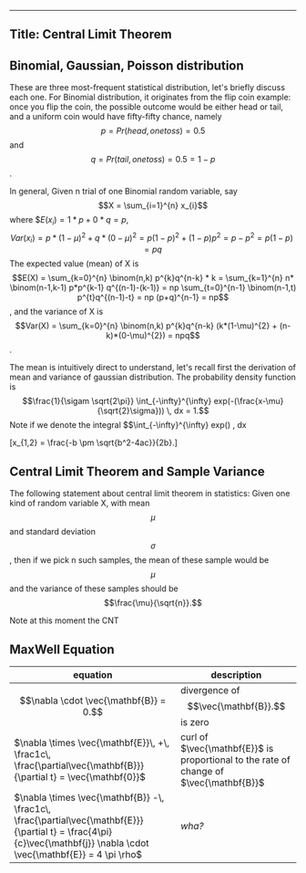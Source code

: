 ----------
Title: Central Limit Theorem
----------
<link rel="stylesheet" href="https://cdn.jsdelivr.net/npm/katex@0.15.1/dist/katex.min.css" integrity="sha384-R4558gYOUz8mP9YWpZJjofhk+zx0AS11p36HnD2ZKj/6JR5z27gSSULCNHIRReVs" crossorigin="anonymous">
<script defer src="https://cdn.jsdelivr.net/npm/katex@0.15.1/dist/katex.min.js" integrity="sha384-z1fJDqw8ZApjGO3/unPWUPsIymfsJmyrDVWC8Tv/a1HeOtGmkwNd/7xUS0Xcnvsx" crossorigin="anonymous"></script>
<script defer src="https://cdn.jsdelivr.net/npm/katex@0.15.1/dist/contrib/auto-render.min.js" integrity="sha384-+XBljXPPiv+OzfbB3cVmLHf4hdUFHlWNZN5spNQ7rmHTXpd7WvJum6fIACpNNfIR" crossorigin="anonymous"
    onload="renderMathInElement(document.body);"></script>
 
## Binomial, Gaussian, Poisson distribution
These are three most-frequent statistical distribution, let's briefly discuss each one.
For Binomial distribution, it originates from the flip coin example: once you flip the coin, the possible outcome would
be either head or tail, and a uniform coin would have fifty-fifty chance, namely $$p = Pr(head,one toss) = 0.5$$ and 
$$q = Pr(tail, one toss) = 0.5 = 1-p$$. 

In general, Given n trial of one Binomial random variable, say $$X = \sum_{i=1}^{n} x_{i}$$ where $$E(x_{i}) = 1*p + 0*q = p$,
$$Var(x_{i}) = p*(1-\mu)^{2} + q*(0-\mu)^{2} = p(1-p)^{2} + (1-p)p^{2} = p-p^{2} = p(1-p) = pq$$
The expected value (mean) of X is $$E(X) = \sum_{k=0}^{n} \binom(n,k) p^{k}q^{n-k} * k = \sum_{k=1}^{n} n* \binom(n-1,k-1) p*p^{k-1} q^{(n-1)-(k-1)}
= np \sum_{t=0}^{n-1} \binom(n-1,t) p^{t}q^{(n-1)-t} = np (p+q)^{n-1} = np$$, and the variance of X is 
$$Var(X) = \sum_{k=0}^{n} \binom(n,k) p^{k}q^{n-k} (k*(1-\mu)^{2} + (n-k)*(0-\mu)^{2}) = npq$$.


The mean is intuitively direct to understand, let's recall first the derivation of mean and variance of gaussian distribution.
The probability density function is $$\frac{1}{\sigam \sqrt{2\pi}} \int_{-\infty}^{\infty} exp(-(\frac{x-\mu}{\sqrt{2}\sigma})) \, dx = 1.$$ 
Note if we denote the integral $$\int_{-\infty}^{\infty} exp() \, dx

\[x_{1,2} = \frac{-b \pm \sqrt{b^2-4ac}}{2b}.\]

## Central Limit Theorem and Sample Variance
The following statement about central limit theorem in statistics:
Given one kind of random variable X, with mean $$\mu$$ and standard deviation $$\sigma$$, then if we pick n such samples, 
the mean of these sample would be $$\mu$$ and the variance of these samples should be $$\frac{\mu}{\sqrt{n}}.$$

Note at this moment the CNT
## MaxWell Equation

equation | description
----------|------------
$$\nabla \cdot \vec{\mathbf{B}}  = 0.$$ | divergence of $$\vec{\mathbf{B}}.$$ is zero
$\nabla \times \vec{\mathbf{E}}\, +\, \frac1c\, \frac{\partial\vec{\mathbf{B}}}{\partial t}  = \vec{\mathbf{0}}$ |  curl of $\vec{\mathbf{E}}$ is proportional to the rate of change of $\vec{\mathbf{B}}$
$\nabla \times \vec{\mathbf{B}} -\, \frac1c\, \frac{\partial\vec{\mathbf{E}}}{\partial t} = \frac{4\pi}{c}\vec{\mathbf{j}}    \nabla \cdot \vec{\mathbf{E}} = 4 \pi \rho$ | _wha?_
